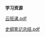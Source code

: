 <!-- tabs:start -->
**学习资源**

[云班课.pdf](https://gh.hitcs.cc/https://raw.githubusercontent.com/HIT-OpenCS/CS_Courses/main/大一/中国近现代史纲要/学习资源/云班课.pdf)

[史纲笔记总结.pdf](https://gh.hitcs.cc/https://raw.githubusercontent.com/HIT-OpenCS/CS_Courses/main/大一/中国近现代史纲要/学习资源/史纲笔记总结.pdf)

<!-- tabs:end -->